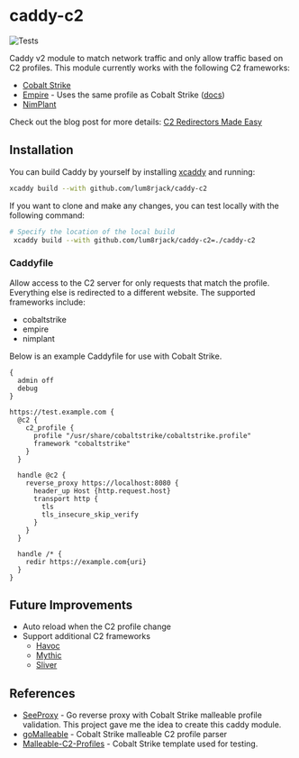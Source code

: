 # caddy-c2

![Tests](https://github.com/lum8rjack/caddy-c2/actions/workflows/go.yml/badge.svg)

Caddy v2 module to match network traffic and only allow traffic based on C2 profiles. This module currently works with the following C2 frameworks:
- [Cobalt Strike](https://www.cobaltstrike.com/)
- [Empire](https://github.com/BC-SECURITY/Empire) - Uses the same profile as Cobalt Strike ([docs](https://bc-security.gitbook.io/empire-wiki/listeners/malleable-c2))
- [NimPlant](https://github.com/chvancooten/NimPlant)

Check out the blog post for more details: [C2 Redirectors Made Easy](https://blog.lum8rjack.com/posts/caddy-c2)

## Installation

You can build Caddy by yourself by installing [xcaddy](https://github.com/caddyserver/xcaddy) and running:
```bash
xcaddy build --with github.com/lum8rjack/caddy-c2
```

If you want to clone and make any changes, you can test locally with the following command:
```bash
# Specify the location of the local build
 xcaddy build --with github.com/lum8rjack/caddy-c2=./caddy-c2
```

### Caddyfile

Allow access to the C2 server for only requests that match the profile. Everything else is redirected to a different website. The supported frameworks include:
- cobaltstrike
- empire
- nimplant

Below is an example Caddyfile for use with Cobalt Strike.
```
{
  admin off
  debug
}

https://test.example.com {
  @c2 {
    c2_profile {
      profile "/usr/share/cobaltstrike/cobaltstrike.profile"
      framework "cobaltstrike"
    }
  }

  handle @c2 {
    reverse_proxy https://localhost:8080 {
      header_up Host {http.request.host}
      transport http {
        tls
        tls_insecure_skip_verify
      }
    }
  }

  handle /* {
    redir https://example.com{uri}
  }
}
```


## Future Improvements

- Auto reload when the C2 profile change
- Support additional C2 frameworks
  - [Havoc](https://github.com/HavocFramework/Havoc)
  - [Mythic](https://github.com/its-a-feature/Mythic)
  - [Sliver](https://github.com/BishopFox/sliver)

## References

- [SeeProxy](https://github.com/nopbrick/SeeProxy) - Go reverse proxy with Cobalt Strike malleable profile validation. This project gave me the idea to create this caddy module.
- [goMalleable](https://github.com/D00Movenok/goMalleable) - Cobalt Strike malleable C2 profile parser
- [Malleable-C2-Profiles](https://github.com/xx0hcd/Malleable-C2-Profiles) - Cobalt Strike template used for testing.

